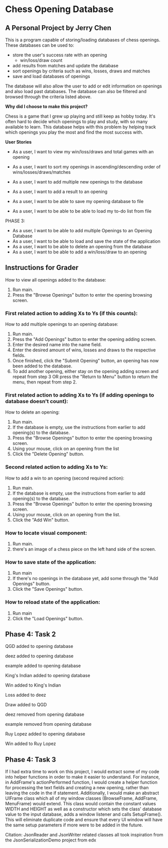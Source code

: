 # Chess Opening Database

## A Personal Project by Jerry Chen

This is a program capable of storing/loading databases of chess openings.
These databases can be used to:
- store the user's success rate with an opening 
  - win/loss/draw count
- add results from matches and update the database
- sort openings by criteria such as wins, losses, draws and matches
- save and load databases of openings



The database will also allow the user to add or edit information on openings 
and also load past databases. The database can also be filtered and browsed 
through the criteria listed above.

**Why did I choose to make this project?**

Chess is a game that I grew up playing and still keep as hobby today. It's often hard to decide
which openings to play and study, with so many available to learn. 
This database helps with this problem by helping track which openings you play the most
and find the most success with.

**User Stories**
- As a user, I want to view my win/loss/draws and total games with an opening
- As a user, I want to sort my openings in ascending/descending order of wins/losses/draws/matches
- As a user, I want to add multiple new openings to the database
- As a user, I want to add a result to an opening

- As a user, I want to be able to save my opening database to file
- As a user, I want to be able to be able to load my to-do list from file

PHASE 3:
- As a user, I want to be able to add multiple Openings to an Opening Database
- As a user, I want to be able to load and save the state of the application
- As a user, I want to be able to delete an opening from the database
- As a user, I want to be able to add a win/loss/draw to an opening

## Instructions for Grader

How to view all openings added to the database:
1. Run main.
2. Press the "Browse Openings" button to enter the opening browsing screen.

### First related action to adding Xs to Ys (if this counts):
How to add multiple openings to an opening database:
1. Run main.
2. Press the "Add Openings" button to enter the opening adding screen.
3. Enter the desired name into the name field.
4. Enter the desired amount of wins, losses and draws to the respective fields.
5. Once finished, click the "Submit Opening" button, an opening has now been added to the database.
6. To add another opening, either stay on the opening adding screen and repeat from step 3 
    OR
    press the "Return to Menu" button to return the menu, then repeat from step 2.


### First related action to adding Xs to Ys (if adding openings to database doesn't count):
How to delete an opening:
1. Run main.
2. If the database is empty, use the instructions from earlier to add opening(s) to the database.
3. Press the "Browse Openings" button to enter the opening browsing screen.
4. Using your mouse, click on an opening from the list
5. Click the "Delete Opening" button.

### Second related action to adding Xs to Ys:
How to add a win to an opening (second required action):
1. Run main.
2. If the database is empty, use the instructions from earlier to add opening(s) to the database.
3. Press the "Browse Openings" button to enter the opening browsing screen.
4. Using your mouse, click on an opening from the list.
5. Click the "Add Win" button.

### How to locate visual component:
1. Run main.
2. there's an image of a chess piece on the left hand side of the screen.

### How to save state of the application:
1. Run main
2. If there's no openings in the database yet, add some through the "Add Openings" button.
3. Click the "Save Openings" button.

### How to reload state of the application:
1. Run main
2. Click the "Load Openings" button.

## Phase 4: Task 2
QGD added to opening database

deez added to opening database

example added to opening database

King's Indian added to opening database

Win added to King's Indian

Loss added to deez

Draw added to QGD

deez removed from opening database

example removed from opening database

Ruy Lopez added to opening database

Win added to Ruy Lopez

## Phase 4: Task 3

If I had extra time to work on this project, I would extract some of my code into
helper functions in order to make it easier to understand. For instance, in AddFrame's
actionPerformed function, I would create a helper function for processing the text fields
and creating a new opening, rather than leaving the code in the if statement. Additionally,
I would make an abstract UIFrame class which all of my window classes (BrowseFrame, AddFrame,
MenuFrame) would extend. This class would contain the constant values WIDTH and HEIGHT as well
as a constructor which sets the class' database value to the input database, adds a window listener
and calls SetupFrame(). This will eliminate duplicate code and ensure that every UI window
will have the same setup parameters if more were to be added in the future.

Citation: JsonReader and JsonWriter related classes all took inspiration from the JsonSerializationDemo project
from edx